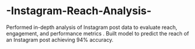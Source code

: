 # -Instagram-Reach-Analysis-
Performed in-depth analysis of Instagram post data to evaluate reach, engagement, and performance metrics . Built model to predict the reach of an Instagram post  achieving 94% accuracy.
